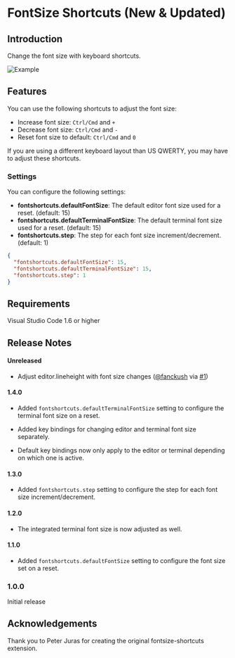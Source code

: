 # FontSize Shortcuts (New & Updated)

## Introduction

Change the font size with keyboard shortcuts.

![Example](https://i.imgur.com/Gs7KqPG.gif)

## Features

You can use the following shortcuts to adjust the font size:

* Increase font size: `Ctrl/Cmd` and `+`
* Decrease font size: `Ctrl/Cmd` and `-`
* Reset font size to default: `Ctrl/Cmd` and `0`

If you are using a different keyboard layout than US QWERTY, you may have to adjust these shortcuts.

### Settings

You can configure the following settings:

* **fontshortcuts.defaultFontSize**: The default editor font size used for a reset. (default: 15)
* **fontshortcuts.defaultTerminalFontSize**: The default terminal font size used for a reset. (default: 15)
* **fontshortcuts.step**: The step for each font size increment/decrement. (default: 1)

```json
{
  "fontshortcuts.defaultFontSize": 15,
  "fontshortcuts.defaultTerminalFontSize": 15,
  "fontshortcuts.step": 1
}
```

## Requirements

Visual Studio Code 1.6 or higher

## Release Notes

#### Unreleased

* Adjust editor.lineheight with font size changes ([@fanckush](https://github.com/fanckush) via [#1](https://github.com/foss-haas/vsc-fontsize-shortcuts/pull/1))

#### 1.4.0

* Added `fontshortcuts.defaultTerminalFontSize` setting to configure the terminal font size on a reset.

* Added key bindings for changing editor and terminal font size separately.

* Default key bindings now only apply to the editor or terminal depending on which one is active.

#### 1.3.0

* Added `fontshortcuts.step` setting to configure the step for each font size increment/decrement.

#### 1.2.0

* The integrated terminal font size is now adjusted as well.

#### 1.1.0

* Added `fontshortcuts.defaultFontSize` setting to configure the font size set on a reset.

### 1.0.0

Initial release

## Acknowledgements

Thank you to Peter Juras for creating the original fontsize-shortcuts extension.
